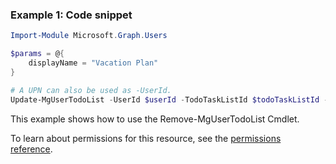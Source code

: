 ### Example 1: Code snippet

```powershellImport-Module Microsoft.Graph.Users

$params = @{
	displayName = "Vacation Plan"
}

# A UPN can also be used as -UserId.
Update-MgUserTodoList -UserId $userId -TodoTaskListId $todoTaskListId -BodyParameter $params
```
This example shows how to use the Remove-MgUserTodoList Cmdlet.
To learn about permissions for this resource, see the [permissions reference](/graph/permissions-reference).

